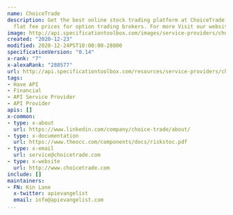 ```yaml
---
name: ChoiceTrade
description: Get the best online stock trading platform at ChoiceTrade. Offering cheapest
  flat fee prices for option trading brokers. For more Visit our website!
image: http://api.specificationtoolbox.com/images/service-providers/choicetrade.jpg
created: "2020-12-23"
modified: 2020-12-24PST10:00:00-28800
specificationVersion: "0.14"
x-rank: "7"
x-alexaRank: "288577"
url: http://api.specificationtoolbox.com/resources/service-providers/choicetrade/
tags:
- Have API
- Financial
- API Service Provider
- API Provider
apis: []
x-common:
- type: x-about
  url: https://www.linkedin.com/company/choice-trade/about/
- type: x-documentation
  url: https://www.theocc.com/components/docs/riskstoc.pdf
- type: x-email
  url: service@choicetrade.com
- type: x-website
  url: http://www.choicetrade.com
include: []
maintainers:
- FN: Kin Lane
  x-twitter: apievangelist
  email: info@apievangelist.com
...
```

